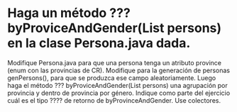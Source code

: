 #  Haga un método  ??? byProviceAndGender(List<Person> persons) en la clase Persona.java dada.


Modifique Persona.java para que una persona tenga un atributo province (enum con las provincias de CR). Modifique para la generación de personas genPersons(), para que se produzca ese campo aleatoriamente. Luego haga el método  ??? byProviceAndGender(List<Person> persons) una agrupación por provincia y dentro de provincia por género. Indique como parte del ejercicio cuál es el tipo ???? de retorno de byProvinceAndGender. Use colectores.